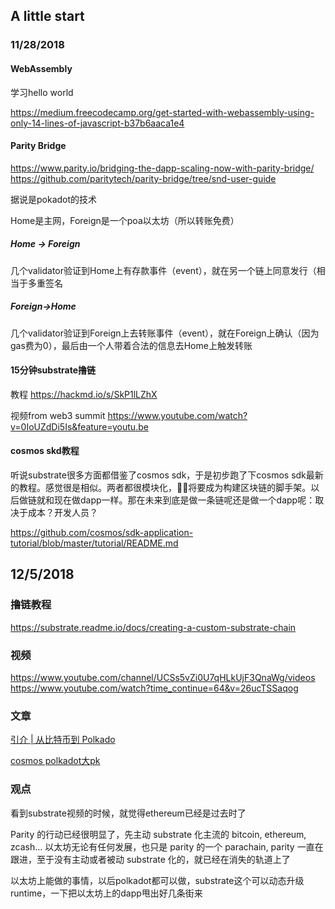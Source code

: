 ## A little start
### 11/28/2018

#### WebAssembly
学习hello world

https://medium.freecodecamp.org/get-started-with-webassembly-using-only-14-lines-of-javascript-b37b6aaca1e4
#### Parity Bridge
https://www.parity.io/bridging-the-dapp-scaling-now-with-parity-bridge/ 
https://github.com/paritytech/parity-bridge/tree/snd-user-guide 

据说是pokadot的技术

Home是主网，Foreign是一个poa以太坊（所以转账免费） 
##### Home -> Foreign 
几个validator验证到Home上有存款事件（event），就在另一个链上同意发行（相当于多重签名 
##### Foreign->Home 
几个validator验证到Foreign上去转账事件（event），就在Foreign上确认（因为gas费为0），最后由一个人带着合法的信息去Home上触发转账

#### 15分钟substrate撸链
教程 https://hackmd.io/s/SkP1lLZhX

视频from web3 summit
https://www.youtube.com/watch?v=0IoUZdDi5Is&feature=youtu.be

#### cosmos skd教程
听说substrate很多方面都借鉴了cosmos sdk，于是初步跑了下cosmos sdk最新的教程。感觉很是相似。两者都很模块化，将要成为构建区块链的脚手架。以后做链就和现在做dapp一样。那在未来到底是做一条链呢还是做一个dapp呢：取决于成本？开发人员？

https://github.com/cosmos/sdk-application-tutorial/blob/master/tutorial/README.md

## 12/5/2018
### 撸链教程
https://substrate.readme.io/docs/creating-a-custom-substrate-chain

### 视频
https://www.youtube.com/channel/UCSs5vZi0U7qHLkUjF3QnaWg/videos
https://www.youtube.com/watch?time_continue=64&v=26ucTSSaqog
### 文章
[引介 | 从比特币到 Polkado](https://ethfans.org/posts/consensus-and-finality-in-blockchains?from=groupmessage&isappinstalled=0)

[cosmos polkadot大pk](http://8btc.com/thread-192727-1-1.html)

### 观点
看到substrate视频的时候，就觉得ethereum已经是过去时了 

Parity 的行动已经很明显了，先主动 substrate 化主流的 bitcoin, ethereum, zcash… 以太坊无论有任何发展，也只是 parity 的一个 parachain, parity 一直在跟进，至于没有主动或者被动 substrate 化的，就已经在消失的轨道上了

 以太坊上能做的事情，以后polkadot都可以做，substrate这个可以动态升级runtime，一下把以太坊上的dapp甩出好几条街来